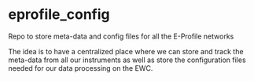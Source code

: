 # eprofile_config
Repo to store meta-data and config files for all the E-Profile networks

The idea is to have a centralized place where we can store and track the meta-data from all our instruments as well as store the configuration files needed for our data processing on the EWC.
